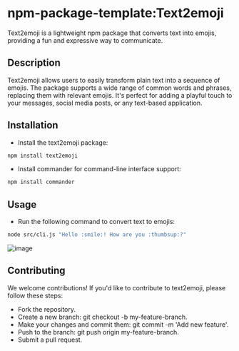 # npm-package-template:Text2emoji
Text2emoji is a lightweight npm package that converts text into emojis, providing a fun and expressive way to communicate.

## Description
Text2emoji allows users to easily transform plain text into a sequence of emojis. The package supports a wide range of common words and phrases, replacing them with relevant emojis. It's perfect for adding a playful touch to your messages, social media posts, or any text-based application.

## Installation

- Install the text2emoji package:

```bash
npm install text2emoji
```
- Install commander for command-line interface support:
  
```bash
npm install commander
```

## Usage
- Run the following command to convert text to emojis:

```bash
node src/cli.js "Hello :smile:! How are you :thumbsup:?"
```

![image](https://github.com/user-attachments/assets/418a475d-913c-432f-aa53-206a605f4505)


## Contributing
We welcome contributions! If you'd like to contribute to text2emoji, please follow these steps:

- Fork the repository.
- Create a new branch: git checkout -b my-feature-branch.
- Make your changes and commit them: git commit -m 'Add new feature'.
- Push to the branch: git push origin my-feature-branch.
- Submit a pull request.

